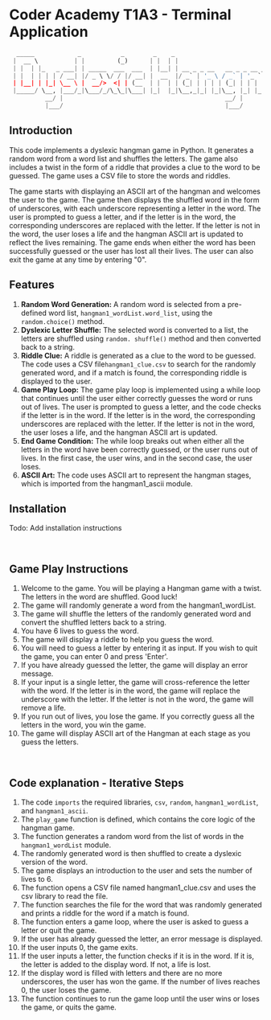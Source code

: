 # Coder Academy T1A3 - Terminal Application

```python
  _____            _           _        _    _
 |  __ \          | |         (_)      | |  | |
 | |  | |_   _ ___| | _____  ___  ___  | |__| | __ _ _ __   __ _ _ __ ___   __ _ _ __
 | |  | | | | / __| |/ _ \ \/ / |/ __| |  __  |/ _` | '_ \ / _` | '_ ` _ \ / _` | '_ \ 
 | |__| | |_| \__ \ |  __/>  <| | (__  | |  | | (_| | | | | (_| | | | | | | (_| | | | |
 |_____/ \__, |___/_|\___/_/\_\_|\___| |_|  |_|\__,_|_| |_|\__, |_| |_| |_|\__,_|_| |_|
          __/ |                                             __/ |
          |___/                                             |___/
```

## Introduction

This code implements a dyslexic hangman game in Python. It generates a random word from a word list and shuffles the 
letters. The game also includes a twist in the form of a riddle that provides a clue to the word to be guessed. 
The game uses a CSV file to store the words and riddles.

The game starts with displaying an ASCII art of the hangman and welcomes the user to the game. The game then displays
the shuffled word in the form of underscores, with each underscore representing a letter in the word. The user is 
prompted to guess a letter, and if the letter is in the word, the corresponding underscores are replaced with the 
letter. If the letter is not in the word, the user loses a life and the hangman ASCII art is updated to reflect the
lives remaining. The game ends when either the word has been successfully guessed or the user has lost all their lives.
The user can also exit the game at any time by entering "0".

## Features

1. **Random Word Generation:** A random word is selected from a pre-defined word list, ```hangman1_wordList.word_list```, 
   using the ```random.choice()``` method. 
2. **Dyslexic Letter Shuffle:** The selected word is converted to a list, the letters are shuffled using ```random.
   shuffle()``` method and then converted back to a string. 
3. **Riddle Clue:** A riddle is generated as a clue to the word to be guessed. The code uses a CSV file```hangman1_clue.csv``` 
to search for the randomly generated word, and if a match is found, the corresponding riddle is displayed to the user. 
4. **Game Play Loop:** The game play loop is implemented using a while loop that continues until the user either 
correctly guesses the word or runs out of lives. The user is prompted to guess a letter, and the code checks if the 
letter is in the word. If the letter is in the word, the corresponding underscores are replaced with the letter. If the letter is 
not in the word, the user loses a life, and the hangman ASCII art is updated. 
5. **End Game Condition:** The while loop breaks out when either all the letters in the word have been correctly 
   guessed, 
or the user runs out of lives. In the first case, the user wins, and in the second case, the user loses. 
6. **ASCII Art:** The code uses ASCII art to represent the hangman stages, which is imported from the hangman1_ascii 
   module.



## Installation
Todo: Add installation instructions


<br>

## Game Play Instructions

1. Welcome to the game. You will be playing a Hangman game with a twist. The letters in the word are shuffled. Good 
   luck!
2. The game will randomly generate a word from the hangman1_wordList. 
3. The game will shuffle the letters of the randomly generated word and convert the shuffled letters back to a string. 
4. You have 6 lives to guess the word. 
5. The game will display a riddle to help you guess the word. 
6. You will need to guess a letter by entering it as input. If you wish to quit the game, you can enter 0 and 
press 'Enter'. 
7. If you have already guessed the letter, the game will display an error message. 
8. If your input is a single letter, the game will cross-reference the letter with the word. If the letter is in the
word, the game will replace the underscore with the letter. If the letter is not in the word, the game will remove a life. 
9. If you run out of lives, you lose the game. If you correctly guess all the letters in the word, you win the game. 
10. The game will display ASCII art of the Hangman at each stage as you guess the letters.

<br>

## Code explanation - Iterative Steps

1. The code ```imports``` the required libraries, ```csv```, ```random```, ```hangman1_wordList```, and ```hangman1_ascii```. 
2. The ```play_game``` function is defined, which contains the core logic of the hangman game. 
3. The function generates a random word from the list of words in the ```hangman1_wordList``` module. 
4. The randomly generated word is then shuffled to create a dyslexic version of the word. 
5. The game displays an introduction to the user and sets the number of lives to 6. 
6. The function opens a CSV file named hangman1_clue.csv and uses the csv library to read the file.
7. The function searches the file for the word that was randomly generated and prints a riddle for the word if a match 
is found.
8. The function enters a game loop, where the user is asked to guess a letter or quit the game. 
9. If the user has already guessed the letter, an error message is displayed. 
10. If the user inputs 0, the game exits. 
11. If the user inputs a letter, the function checks if it is in the word. If it is, the letter is added to the display 
word. If not, a life is lost. 
12. If the display word is filled with letters and there are no more underscores, the user has won the game.
If the number of lives reaches 0, the user loses the game. 
13. The function continues to run the game loop until the user wins or loses the game, or quits the game.




